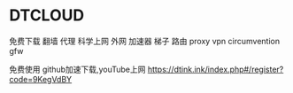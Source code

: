 # DTCLOUD
免费下载  翻墙 代理 科学上网 外网 加速器 梯子 路由 proxy vpn circumvention gfw

免费使用 github加速下载,youTube上网
https://dtink.ink/index.php#/register?code=9KegVdBY
